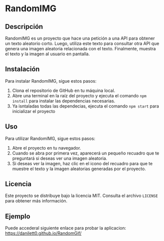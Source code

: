 # RandomIMG

## Descripción

RandomIMG es un proyecto que hace una petición a una API para obtener un texto aleatorio corto. Luego, utiliza este texto para consultar otra API que genera una imagen aleatoria relacionada con el texto. Finalmente, muestra el texto y la imagen al usuario en pantalla.

## Instalación

Para instalar RandomIMG, sigue estos pasos:

1. Clona el repositorio de GitHub en tu máquina local.
2. Abre una terminal en la raíz del proyecto y ejecuta el comando `npm install` para instalar las dependencias necesarias.
3. Ya isntaladas todas las dependecias, ejecuta el comando `npm start` para inicializar el proyecto

## Uso

Para utilizar RandomIMG, sigue estos pasos:

1. Abre el proyecto en tu navegador.
2. Cuando se abra por primera vez, aparecerá un pequeño recuadro que te preguntará si deseas ver una imagen aleatoria.
3. Si deseas ver la imagen, haz clic en el icono del recuadro para que te muestre el texto y la imagen aleatorias generadas por el proyecto.

## Licencia

Este proyecto se distribuye bajo la licencia MIT. Consulta el archivo `LICENSE` para obtener más información.

## Ejemplo

Puede accederal siguiente enlace para probar la aplicacion: https://danilett0.github.io/RandomGif/

